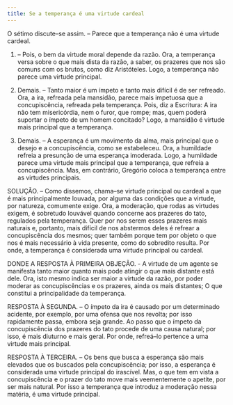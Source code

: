 ```yaml
---
title: Se a temperança é uma virtude cardeal
---
```


O sétimo discute–se assim. – Parece que a temperança não é uma virtude cardeal.  

1. – Pois, o bem da virtude moral depende da razão. Ora, a temperança versa sobre o que mais dista da razão, a saber, os prazeres que nos são comuns com os brutos, como diz Aristóteles. Logo, a temperança não parece uma virtude principal.  

2. Demais. – Tanto maior é um ímpeto e tanto mais difícil é de ser refreado. Ora, a ira, refreada pela mansidão, parece mais impetuosa que a concupiscência, refreada pela temperança. Pois, diz a Escritura: A ira não tem misericórdia, nem o furor, que rompe; mas, quem poderá suportar o ímpeto de um homem concitado? Logo, a mansidão é virtude mais principal que a temperança.  

3. Demais. – A esperança é um movimento da alma, mais principal que o desejo e a concupiscência, como se estabeleceu. Ora, a humildade refreia a presunção de uma esperança imoderada. Logo, a humildade parece uma virtude mais principal que a temperança, que refreia a concupiscência.  Mas, em contrário, Gregório coloca a temperança entre as virtudes principais.  

SOLUÇÃO. – Como dissemos, chama–se virtude principal ou cardeal a que é mais principalmente louvada, por alguma das condições que a virtude, por natureza, comumente exige. Ora, a moderação, que rodas as virtudes exigem, é sobretudo louvável quando concerne aos prazeres do tato, regulados pela temperança. Quer por nos serem esses prazeres mais naturais e, portanto, mais difícil de nos abstermos deles é refrear a concupiscência dos mesmos; quer também porque tem por objeto o que nos é mais necessário à vida presente, como do sobredito resulta. Por onde, a temperança é considerada uma virtude principal ou cardeal.  

DONDE A RESPOSTA À PRIMEIRA OBJEÇÃO. - A virtude de um agente se manifesta tanto maior quanto mais pode atingir o que mais distante está dele. Ora, isto mesmo indica ser maior a virtude da razão, por poder moderar as concupiscências e os prazeres, ainda os mais distantes; O que constitui a principalidade da temperança.  

RESPOSTA À SEGUNDA. – O ímpeto da ira é causado por um determinado acidente, por exemplo, por uma ofensa que nos revolta; por isso rapidamente passa, embora seja grande. Ao passo que o ímpeto da concupiscência dos prazeres do tato procede de uma causa natural; por isso, é mais diuturno e mais geral. Por onde, refreá–lo pertence a uma virtude mais principal.  

RESPOSTA À TERCEIRA. – Os bens que busca a esperança são mais elevados que os buscados pela concupiscência; por isso, a esperança é considerada uma virtude principal do irascível. Mas, o que tem em vista a concupiscência e o prazer do tato move mais veementemente o apetite, por ser mais natural. Por isso a temperança que introduz a moderação nessa matéria, é uma virtude principal.